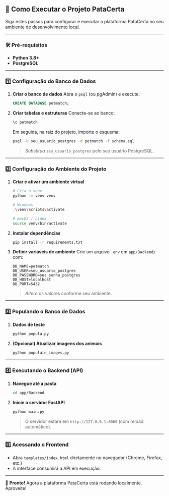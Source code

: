 ## 🚀 Como Executar o Projeto PataCerta

Siga estes passos para configurar e executar a plataforma PataCerta no seu ambiente de desenvolvimento local.

---

### 🛠️ Pré-requisitos

* **Python 3.8+**
* **PostgreSQL**

---

### 1️⃣ Configuração do Banco de Dados

1. **Criar o banco de dados**
   Abra o `psql` (ou pgAdmin) e execute:

   ```sql
   CREATE DATABASE petmatch;
   ```

2. **Criar tabelas e estruturas**
   Conecte-se ao banco:

   ```sql
   \c petmatch
   ```

   Em seguida, na raiz do projeto, importe o esquema:

   ```bash
   psql -U seu_usuario_postgres -d petmatch -f schema.sql
   ```

   > *Substitua* `seu_usuario_postgres` pelo seu usuário PostgreSQL.

---

### 2️⃣ Configuração do Ambiente do Projeto

1. **Criar e ativar um ambiente virtual**

   ```bash
   # Cria o venv
   python -m venv venv

   # Windows
   .\venv\Scripts\activate

   # macOS / Linux
   source venv/bin/activate
   ```

2. **Instalar dependências**

   ```bash
   pip install -r requirements.txt
   ```

3. **Definir variáveis de ambiente**
   Crie um arquivo `.env` em `app/Backend/` com:

   ```dotenv
   DB_NAME=petmatch
   DB_USER=seu_usuario_postgres
   DB_PASSWORD=sua_senha_postgres
   DB_HOST=localhost
   DB_PORT=5432
   ```

   > *Altere* os valores conforme seu ambiente.

---

### 3️⃣ Populando o Banco de Dados

1. **Dados de teste**

   ```bash
   python popula.py
   ```

2. **(Opcional) Atualizar imagens dos animais**

   ```bash
   python populate_images.py
   ```

---

### 4️⃣ Executando o Backend (API)

1. **Navegue até a pasta**

   ```bash
   cd app/Backend
   ```

2. **Inicie o servidor FastAPI**

   ```bash
   python main.py
   ```

   > O servidor estará em `http://127.0.0.1:8000` (com reload automático).

---

### 5️⃣ Acessando o Frontend

* Abra `templates/index.html` diretamente no navegador (Chrome, Firefox, etc.)
* A interface consumirá a API em execução.

---

🎉 **Pronto!**
Agora a plataforma PataCerta está rodando localmente. Aproveite!
